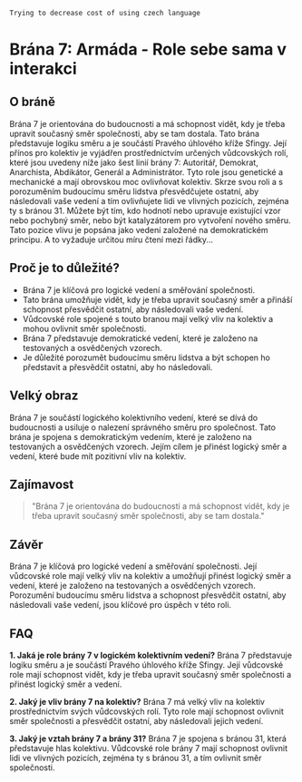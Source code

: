 ```sh
Trying to decrease cost of using czech language
```
# Brána 7: Armáda - Role sebe sama v interakci

## O bráně
Brána 7 je orientována do budoucnosti a má schopnost vidět, kdy je třeba upravit současný směr společnosti, aby se tam dostala. Tato brána představuje logiku směru a je součástí Pravého úhlového kříže Sfingy. Její přínos pro kolektiv je vyjádřen prostřednictvím určených vůdcovských rolí, které jsou uvedeny níže jako šest linií brány 7: Autoritář, Demokrat, Anarchista, Abdikátor, Generál a Administrátor. Tyto role jsou genetické a mechanické a mají obrovskou moc ovlivňovat kolektiv. Skrze svou roli a s porozuměním budoucímu směru lidstva přesvědčujete ostatní, aby následovali vaše vedení a tím ovlivňujete lidi ve vlivných pozicích, zejména ty s bránou 31. Můžete být tím, kdo hodnotí nebo upravuje existující vzor nebo pochybný směr, nebo být katalyzátorem pro vytvoření nového směru. Tato pozice vlivu je popsána jako vedení založené na demokratickém principu. A to vyžaduje určitou míru čtení mezi řádky...

## Proč je to důležité?
- Brána 7 je klíčová pro logické vedení a směřování společnosti.
- Tato brána umožňuje vidět, kdy je třeba upravit současný směr a přináší schopnost přesvědčit ostatní, aby následovali vaše vedení.
- Vůdcovské role spojené s touto branou mají velký vliv na kolektiv a mohou ovlivnit směr společnosti.
- Brána 7 představuje demokratické vedení, které je založeno na testovaných a osvědčených vzorech.
- Je důležité porozumět budoucímu směru lidstva a být schopen ho představit a přesvědčit ostatní, aby ho následovali.

## Velký obraz
Brána 7 je součástí logického kolektivního vedení, které se dívá do budoucnosti a usiluje o nalezení správného směru pro společnost. Tato brána je spojena s demokratickým vedením, které je založeno na testovaných a osvědčených vzorech. Jejím cílem je přinést logický směr a vedení, které bude mít pozitivní vliv na kolektiv.

## Zajímavost
> "Brána 7 je orientována do budoucnosti a má schopnost vidět, kdy je třeba upravit současný směr společnosti, aby se tam dostala."

## Závěr
Brána 7 je klíčová pro logické vedení a směřování společnosti. Její vůdcovské role mají velký vliv na kolektiv a umožňují přinést logický směr a vedení, které je založeno na testovaných a osvědčených vzorech. Porozumění budoucímu směru lidstva a schopnost přesvědčit ostatní, aby následovali vaše vedení, jsou klíčové pro úspěch v této roli.

## FAQ
**1. Jaká je role brány 7 v logickém kolektivním vedení?**
Brána 7 představuje logiku směru a je součástí Pravého úhlového kříže Sfingy. Její vůdcovské role mají schopnost vidět, kdy je třeba upravit současný směr společnosti a přinést logický směr a vedení.

**2. Jaký je vliv brány 7 na kolektiv?**
Brána 7 má velký vliv na kolektiv prostřednictvím svých vůdcovských rolí. Tyto role mají schopnost ovlivnit směr společnosti a přesvědčit ostatní, aby následovali jejich vedení.

**3. Jaký je vztah brány 7 a brány 31?**
Brána 7 je spojena s bránou 31, která představuje hlas kolektivu. Vůdcovské role brány 7 mají schopnost ovlivnit lidi ve vlivných pozicích, zejména ty s bránou 31, a tím ovlivnit směr společnosti.